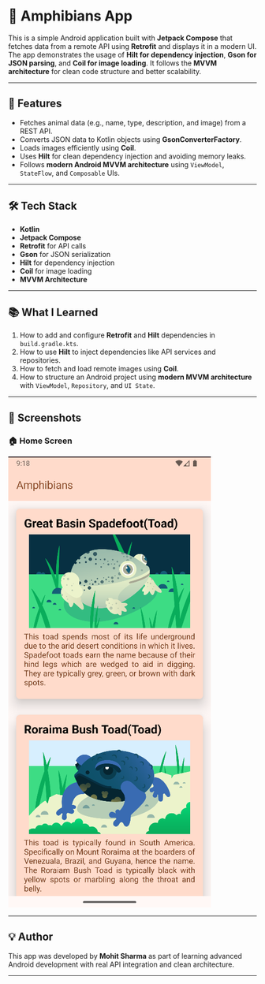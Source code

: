 # 🐸 Amphibians App

This is a simple Android application built with **Jetpack Compose** that fetches data from a remote API using **Retrofit** and displays it in a modern UI. The app demonstrates the usage of **Hilt for dependency injection**, **Gson for JSON parsing**, and **Coil for image loading**. It follows the **MVVM architecture** for clean code structure and better scalability.

---

## 🚀 Features

- Fetches animal data (e.g., name, type, description, and image) from a REST API.
- Converts JSON data to Kotlin objects using **GsonConverterFactory**.
- Loads images efficiently using **Coil**.
- Uses **Hilt** for clean dependency injection and avoiding memory leaks.
- Follows **modern Android MVVM architecture** using `ViewModel`, `StateFlow`, and `Composable` UIs.

---

## 🛠️ Tech Stack

- **Kotlin**
- **Jetpack Compose**
- **Retrofit** for API calls
- **Gson** for JSON serialization
- **Hilt** for dependency injection
- **Coil** for image loading
- **MVVM Architecture**

---

## 📚 What I Learned

1. How to add and configure **Retrofit** and **Hilt** dependencies in `build.gradle.kts`.
2. How to use **Hilt** to inject dependencies like API services and repositories.
3. How to fetch and load remote images using **Coil**.
4. How to structure an Android project using **modern MVVM architecture** with `ViewModel`, `Repository`, and `UI State`.

---

## 📸 Screenshots

### 🏠 Home Screen
![Home Screen](screenshots/home_screen.png)

---

## 💡 Author

This app was developed by **Mohit Sharma** as part of learning advanced Android development with real API integration and clean architecture.

---

